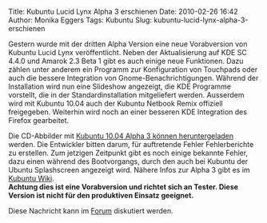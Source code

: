 Title: Kubuntu Lucid Lynx Alpha 3 erschienen
Date: 2010-02-26 16:42
Author: Monika Eggers
Tags: Kubuntu
Slug: kubuntu-lucid-lynx-alpha-3-erschienen

Gestern wurde mit der dritten Alpha Version eine neue Vorabversion von
Kubuntu Lucid Lynx veröffentlicht. Neben der Aktualisierung auf KDE SC
4.4.0 und Amarok 2.3 Beta 1 gibt es auch einige neue Funktionen. Dazu
zählen unter anderem ein Programm zur Konfiguration von Touchpads oder
auch die bessere Integration von Gnome-Benachrichtigungen. Während der
Installation wird nun eine Slideshow angezeigt, die KDE Programme
vorstellt, die in der Standardinstallation mitgeliefert werden.
Ausserdem wird mit Kubuntu 10.04 auch der Kubuntu Netbook Remix
offiziell freigegeben. Weiterhin wird noch an einer besseren KDE
Integration des Firefox gearbeitet.


Die CD-Abbilder mit [Kubuntu 10.04 Alpha 3 können
heruntergeladen](http://cdimage.ubuntu.com/kubuntu/releases/lucid/alpha-3/ "http://cdimage.ubuntu.com/kubuntu/releases/lucid/alpha-3/")
werden. Die Entwickler bitten darum, für auftretende Fehler
Fehlerberichte zu erstellen. Zum jetzigen Zeitpunkt gibt es noch einige
bekannte Fehler, dazu einen während des Bootvorgangs, durch den auch bei
Kubuntu der Ubuntu Splashscreen angezeigt wird. Nähere Infos zur Alpha 3
gibt es im [Kubuntu
Wiki](https://wiki.kubuntu.org/LucidLynx/Alpha3/Kubuntu "https://wiki.kubuntu.org/LucidLynx/Alpha3/Kubuntu").  
**Achtung dies ist eine Vorabversion und richtet sich an Tester. Diese
Version ist nicht für den produktiven Einsatz geeignet.**


<!--break--><!--break-->

Diese Nachricht kann im
[Forum](http://forum.kubuntu-de.org/index.php?board=1.0 "http://forum.kubuntu-de.org/index.php?board=1.0")
diskutiert werden.



